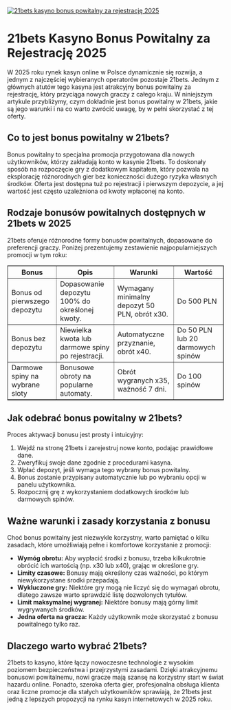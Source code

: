 [![21bets kasyno bonus powitalny za rejestrację 2025](https://123-caf.pages.dev/gitsignup.png)](https://vrmoo.ru/Bt82HjjY)

<h1>21bets Kasyno Bonus Powitalny za Rejestrację 2025</h1> <p>W 2025 roku rynek kasyn online w Polsce dynamicznie się rozwija, a jednym z najczęściej wybieranych operatorów pozostaje 21bets. Jednym z głównych atutów tego kasyna jest atrakcyjny bonus powitalny za rejestrację, który przyciąga nowych graczy z całego kraju. W niniejszym artykule przybliżymy, czym dokładnie jest bonus powitalny w 21bets, jakie są jego warunki i na co warto zwrócić uwagę, by w pełni skorzystać z tej oferty.</p>  <h2>Co to jest bonus powitalny w 21bets?</h2> <p>Bonus powitalny to specjalna promocja przygotowana dla nowych użytkowników, którzy zakładają konto w kasynie 21bets. To doskonały sposób na rozpoczęcie gry z dodatkowym kapitałem, który pozwala na eksplorację różnorodnych gier bez konieczności dużego ryzyka własnych środków. Oferta jest dostępna tuż po rejestracji i pierwszym depozycie, a jej wartość jest często uzależniona od kwoty wpłaconej na konto.</p>  <h2>Rodzaje bonusów powitalnych dostępnych w 21bets w 2025</h2> <p>21bets oferuje różnorodne formy bonusów powitalnych, dopasowane do preferencji graczy. Poniżej prezentujemy zestawienie najpopularniejszych promocji w tym roku:</p>  <table border="1" cellpadding="8" cellspacing="0">   <thead>     <tr>       <th>Bonus</th>       <th>Opis</th>       <th>Warunki</th>       <th>Wartość</th>     </tr>   </thead>   <tbody>     <tr>       <td>Bonus od pierwszego depozytu</td>       <td>Dopasowanie depozytu 100% do określonej kwoty.</td>       <td>Wymagany minimalny depozyt 50 PLN, obrót x30.</td>       <td>Do 500 PLN</td>     </tr>     <tr>       <td>Bonus bez depozytu</td>       <td>Niewielka kwota lub darmowe spiny po rejestracji.</td>       <td>Automatyczne przyznanie, obrót x40.</td>       <td>Do 50 PLN lub 20 darmowych spinów</td>     </tr>     <tr>       <td>Darmowe spiny na wybrane sloty</td>       <td>Bonusowe obroty na popularne automaty.</td>       <td>Obrót wygranych x35, ważność 7 dni.</td>       <td>Do 100 spinów</td>     </tr>   </tbody> </table>  <h2>Jak odebrać bonus powitalny w 21bets?</h2> <p>Proces aktywacji bonusu jest prosty i intuicyjny:</p> <ol>   <li>Wejdź na stronę 21bets i zarejestruj nowe konto, podając prawidłowe dane.</li>   <li>Zweryfikuj swoje dane zgodnie z procedurami kasyna.</li>   <li>Wpłać depozyt, jeśli wymaga tego wybrany bonus powitalny.</li>   <li>Bonus zostanie przypisany automatycznie lub po wybraniu opcji w panelu użytkownika.</li>   <li>Rozpocznij grę z wykorzystaniem dodatkowych środków lub darmowych spinów.</li> </ol>  <h2>Ważne warunki i zasady korzystania z bonusu</h2> <p>Choć bonus powitalny jest niezwykle korzystny, warto pamiętać o kilku zasadach, które umożliwiają pełne i komfortowe korzystanie z promocji:</p> <ul>   <li><strong>Wymóg obrotu:</strong> Aby wypłacić środki z bonusu, trzeba kilkukrotnie obrócić ich wartością (np. x30 lub x40), grając w określone gry.</li>   <li><strong>Limity czasowe:</strong> Bonusy mają określony czas ważności, po którym niewykorzystane środki przepadają.</li>   <li><strong>Wykluczone gry:</strong> Niektóre gry mogą nie liczyć się do wymagań obrotu, dlatego zawsze warto sprawdzić listę dozwolonych tytułów.</li>   <li><strong>Limit maksymalnej wygranej:</strong> Niektóre bonusy mają górny limit wygrywanych środków.</li>   <li><strong>Jedna oferta na gracza:</strong> Każdy użytkownik może skorzystać z bonusu powitalnego tylko raz.</li> </ul>  <h2>Dlaczego warto wybrać 21bets?</h2> <p>21bets to kasyno, które łączy nowoczesne technologie z wysokim poziomem bezpieczeństwa i przejrzystymi zasadami. Dzięki atrakcyjnemu bonusowi powitalnemu, nowi gracze mają szansę na korzystny start w świat hazardu online. Ponadto, szeroka oferta gier, profesjonalna obsługa klienta oraz liczne promocje dla stałych użytkowników sprawiają, że 21bets jest jedną z lepszych propozycji na rynku kasyn internetowych w 2025 roku.</p>